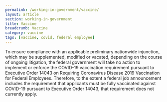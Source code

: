 ```yaml
---
permalink: /working-in-government/vaccine/
layout: article
section: working-in-government
title: Vaccine
breadcrumb: Vaccine
category: vaccine
tags: [vaccine, covid, federal employee]
---
```


To ensure compliance with an applicable preliminary nationwide injunction, which may be supplemented, modified or vacated, depending on the course of ongoing litigation, the federal government will take no action to implement or enforce the COVID-19 vaccination requirement pursuant to Executive Order 14043 on Requiring Coronavirus Disease 2019 Vaccination for Federal Employees. Therefore, to the extent a federal job announcement includes the requirement that applicants must be fully vaccinated against COVID-19 pursuant to Executive Order 14043, that requirement does not currently apply.
